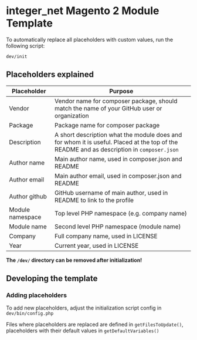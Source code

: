 # integer_net Magento 2 Module Template

To automatically replace all placeholders with custom values, run the following script:

```
dev/init
```

## Placeholders explained

| Placeholder    | Purpose |
| -------------- | ------- |
| Vendor | Vendor name for composer package, should match the name of your GitHub user or organization |
| Package | Package name for composer package |
| Description | A short description what the module does and for whom it is useful. Placed at the top of the README and as description in `composer.json` |
| Author name | Main author name, used in composer.json and README |
| Author email | Main author email, used in composer.json and README |
| Author github | GitHub username of main author, used in README to link to the profile |
| Module namespace | Top level PHP namespace (e.g. company name) |
| Module name | Second level PHP namespace (module name) |
| Company | Full company name, used in LICENSE |
| Year | Current year, used in LICENSE |



**The `/dev/` directory can be removed after initialization!**

## Developing the template

### Adding placeholders

To add new placeholders, adjust the initialization script config in `dev/bin/config.php`

Files where placeholders are replaced are defined in `getFilesToUpdate()`, placeholders with their default values in `getDefaultVariables()`
